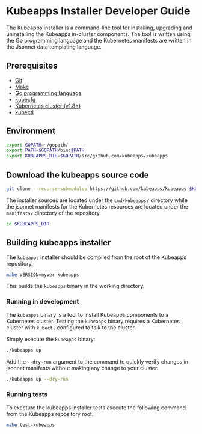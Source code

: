 # Kubeapps Installer Developer Guide

The Kubeapps installer is a command-line tool for installing, upgrading and uninstalling the Kubeapps in-cluster components. The tool is written using the Go programming language and the Kubernetes manifests are written in the Jsonnet data templating language.

## Prerequisites

- [Git](https://git-scm.com/)
- [Make](https://www.gnu.org/software/make/)
- [Go programming language](https://golang.org/dl/)
- [kubecfg](https://github.com/ksonnet/kubecfg)
- [Kubernetes cluster (v1.8+)](https://kubernetes.io/docs/setup/pick-right-solution/)
- [kubectl](https://kubernetes.io/docs/tasks/tools/install-kubectl/)

## Environment

```bash
export GOPATH=~/gopath/
export PATH=$GOPATH/bin:$PATH
export KUBEAPPS_DIR=$GOPATH/src/github.com/kubeapps/kubeapps
```

## Download the kubeapps source code

```bash
git clone --recurse-submodules https://github.com/kubeapps/kubeapps $KUBEAPPS_DIR
```

The installer sources are located under the `cmd/kubeapps/` directory while the jsonnet manifests for the Kubernetes resources are located under the `manifests/` directory of the repository.

```bash
cd $KUBEAPPS_DIR
```

## Building kubeapps installer

The `kubeapps` installer should be compiled from the root of the Kubeapps repository.

```bash
make VERSION=myver kubeapps
```

This builds the `kubeapps` binary in the working directory.

### Running in development

The `kubeapps` binary is a tool to install Kubeapps components to a Kubernetes cluster. Testing the `kubeapps` binary requires a Kubernetes cluster with `kubectl` configured to talk to the cluster.

Simply execute the `kubeapps` binary:

```bash
./kubeapps up
```

Add the `--dry-run` argument to the command to quickly verify changes in jsonnet manifests without making any change to your cluster.

```bash
./kubeapps up --dry-run
```

### Running tests

To execture the kubeapps installer tests execute the following command from the Kubeapps repository root.

```bash
make test-kubeapps
```
